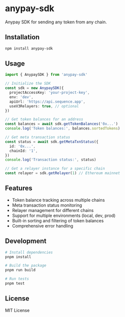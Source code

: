# anypay-sdk

Anypay SDK for sending any token from any chain.

## Installation

```bash
npm install anypay-sdk
```

## Usage

```typescript
import { AnypaySDK } from 'anypay-sdk'

// Initialize the SDK
const sdk = new AnypaySDK({
  projectAccessKey: 'your-project-key',
  env: 'dev',
  apiUrl: 'https://api.sequence.app',
  useV3Relayers: true, // optional
})

// Get token balances for an address
const balances = await sdk.getTokenBalances('0x...')
console.log('Token balances:', balances.sortedTokens)

// Get meta transaction status
const status = await sdk.getMetaTxnStatus({
  id: '0x...',
  chainId: '1',
})
console.log('Transaction status:', status)

// Get a relayer instance for a specific chain
const relayer = sdk.getRelayer(1) // Ethereum mainnet
```

## Features

- Token balance tracking across multiple chains
- Meta transaction status monitoring
- Relayer management for different chains
- Support for multiple environments (local, dev, prod)
- Built-in sorting and filtering of token balances
- Comprehensive error handling

## Development

```bash
# Install dependencies
pnpm install

# Build the package
pnpm run build

# Run tests
pnpm test
```

## License

MIT License
